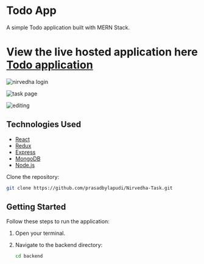 # Todo App

A simple Todo application built with MERN Stack.

# View the live hosted application here [Todo application](https://nirvedha-task.vercel.app/login)


![nirvedha login](https://github.com/prasadbylapudi/Nirvedha-Task/assets/31813770/98275bff-54ba-4450-bc61-402dbacfb2e6)

![task page](https://github.com/prasadbylapudi/Nirvedha-Task/assets/31813770/378345fb-7916-4005-bb17-93ed9f206796)

![editing ](https://github.com/prasadbylapudi/Nirvedha-Task/assets/31813770/8defbc51-a05f-4258-9a9e-af2972d6e7a0)




## Technologies Used

- [React](https://reactjs.org/)
- [Redux](https://redux.js.org/)
- [Express](https://expressjs.com/)
- [MongoDB](https://www.mongodb.com/)
- [Node.js](https://nodejs.org/)

 Clone the repository:

```bash
git clone https://github.com/prasadbylapudi/Nirvedha-Task.git
```



## Getting Started

Follow these steps to run the application:

1. Open your terminal.

2. Navigate to the backend directory:

   ```bash
   cd backend








